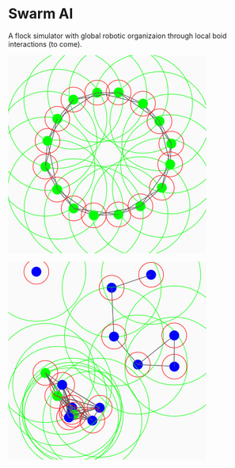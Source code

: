 # Swarm AI

A flock simulator with global robotic organizaion through local boid interactions (to come).

![Preview](https://github.com/Xeladarocks/swarm/blob/master/imgs/download%20(1).png?raw=true)

![Preview](https://github.com/Xeladarocks/swarm/blob/master/imgs/download%20(15).png?raw=true)
